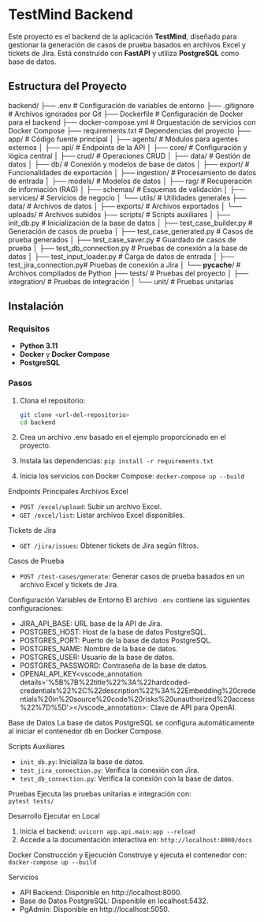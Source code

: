# TestMind Backend

Este proyecto es el backend de la aplicación **TestMind**, diseñado para gestionar la generación de casos de prueba basados en archivos Excel y tickets de Jira. Está construido con **FastAPI** y utiliza **PostgreSQL** como base de datos.

## Estructura del Proyecto
backend/
├── .env                     # Configuración de variables de entorno
├── .gitignore              # Archivos ignorados por Git
├── Dockerfile              # Configuración de Docker para el backend
├── docker-compose.yml      # Orquestación de servicios con Docker Compose
├── requirements.txt        # Dependencias del proyecto
├── app/                    # Código fuente principal
│   ├── agents/             # Módulos para agentes externos
│   ├── api/                # Endpoints de la API
│   ├── core/               # Configuración y lógica central
│   ├── crud/               # Operaciones CRUD
│   ├── data/               # Gestión de datos
│   ├── db/                 # Conexión y modelos de base de datos
│   ├── export/             # Funcionalidades de exportación
│   ├── ingestion/          # Procesamiento de datos de entrada
│   ├── models/             # Modelos de datos
│   ├── rag/                # Recuperación de información (RAG)
│   ├── schemas/            # Esquemas de validación
│   ├── services/           # Servicios de negocio
│   └── utils/              # Utilidades generales
├── data/                   # Archivos de datos
│   ├── exports/            # Archivos exportados
│   └── uploads/            # Archivos subidos
├── scripts/                # Scripts auxiliares
│   ├── init_db.py              # Inicialización de la base de datos
│   ├── test_case_builder.py    # Generación de casos de prueba
│   ├── test_case_generated.py # Casos de prueba generados
│   ├── test_case_saver.py     # Guardado de casos de prueba
│   ├── test_db_connection.py  # Pruebas de conexión a la base de datos
│   ├── test_input_loader.py   # Carga de datos de entrada
│   ├── test_jira_connection.py# Pruebas de conexión a Jira
│   └── __pycache__/           # Archivos compilados de Python
├── tests/                  # Pruebas del proyecto
│   ├── integration/        # Pruebas de integración
│   └── unit/               # Pruebas unitarias


## Instalación

### Requisitos

- **Python 3.11**
- **Docker** y **Docker Compose**
- **PostgreSQL**

### Pasos

1. Clona el repositorio:
   ```bash
   git clone <url-del-repositorio>
   cd backend

2. Crea un archivo .env basado en el ejemplo proporcionado en el proyecto.

3. Instala las dependencias:
    `pip install -r requirements.txt`

4. Inicia los servicios con Docker Compose:
    `docker-compose up --build`

Endpoints Principales
Archivos Excel
* `POST /excel/upload`: Subir un archivo Excel.
* `GET /excel/list`: Listar archivos Excel disponibles.

Tickets de Jira
* `GET /jira/issues`: Obtener tickets de Jira según filtros.

Casos de Prueba
* `POST /test-cases/generate`: Generar casos de prueba basados en un archivo Excel y tickets de Jira.

Configuración
Variables de Entorno
El archivo `.env` contiene las siguientes configuraciones:

* JIRA_API_BASE: URL base de la API de Jira.
* POSTGRES_HOST: Host de la base de datos PostgreSQL.
* POSTGRES_PORT: Puerto de la base de datos PostgreSQL.
* POSTGRES_NAME: Nombre de la base de datos.
* POSTGRES_USER: Usuario de la base de datos.
* POSTGRES_PASSWORD: Contraseña de la base de datos.
* OPENAI_API_KEY<vscode_annotation details='%5B%7B%22title%22%3A%22hardcoded-credentials%22%2C%22description%22%3A%22Embedding%20credentials%20in%20source%20code%20risks%20unauthorized%20access%22%7D%5D'></vscode_annotation>: Clave de API para OpenAI.

Base de Datos
La base de datos PostgreSQL se configura automáticamente al iniciar el contenedor db en Docker Compose.

Scripts Auxiliares
* `init_db.py`: Inicializa la base de datos.
* `test_jira_connection.py`: Verifica la conexión con Jira.
* `test_db_connection.py`: Verifica la conexión con la base de datos.

Pruebas
Ejecuta las pruebas unitarias e integración con:\
    `pytest tests/`

Desarrollo
Ejecutar en Local
1. Inicia el backend:
    `uvicorn app.api.main:app --reload`
2. Accede a la documentación interactiva en:
    `http://localhost:8000/docs`

Docker
Construcción y Ejecución
Construye y ejecuta el contenedor con:
    `docker-compose up --build`

Servicios
* API Backend: Disponible en http://localhost:8000.
* Base de Datos PostgreSQL: Disponible en localhost:5432.
* PgAdmin: Disponible en http://localhost:5050.